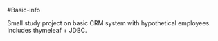 #Basic-info

Small study project on basic CRM system with hypothetical employees. Includes thymeleaf + JDBC.
